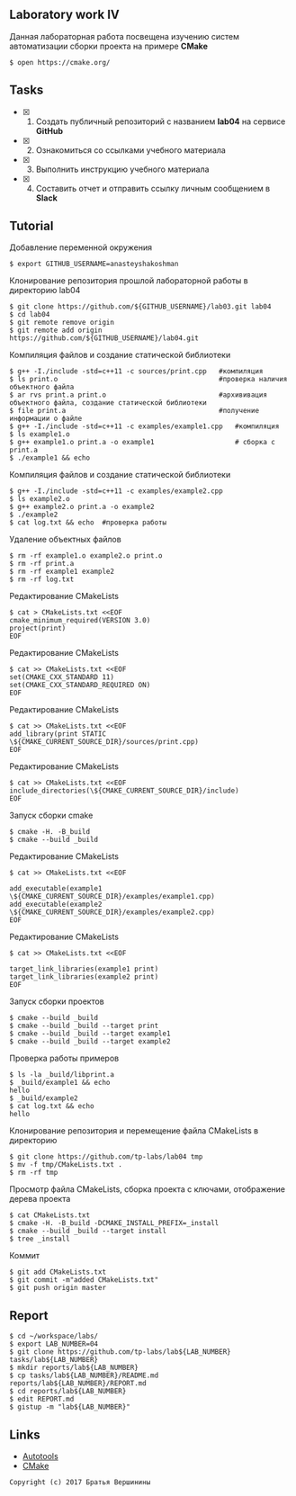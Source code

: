 ## Laboratory work IV

Данная лабораторная работа посвещена изучению систем автоматизации сборки проекта на примере **CMake**

```ShellSession
$ open https://cmake.org/
```

## Tasks

- [x] 1. Создать публичный репозиторий с названием **lab04** на сервисе **GitHub**
- [x] 2. Ознакомиться со ссылками учебного материала
- [x] 3. Выполнить инструкцию учебного материала
- [x] 4. Составить отчет и отправить ссылку личным сообщением в **Slack**

## Tutorial
  Добавление переменной окружения        
```ShellSession
$ export GITHUB_USERNAME=anasteyshakoshman
```
  Клонирование репозитория прошлой лабораторной работы в директорию lab04
```ShellSession
$ git clone https://github.com/${GITHUB_USERNAME}/lab03.git lab04
$ cd lab04
$ git remote remove origin
$ git remote add origin https://github.com/${GITHUB_USERNAME}/lab04.git
```
Компиляция файлов и создание статической библиотеки
```ShellSession
$ g++ -I./include -std=c++11 -c sources/print.cpp   #компиляция  
$ ls print.o                                        #проверка наличия объектного файла
$ ar rvs print.a print.o                            #архививация объектного файла, создание статической библиотеки
$ file print.a                                      #получение информации о файле
$ g++ -I./include -std=c++11 -c examples/example1.cpp   #компиляция 
$ ls example1.o                                         
$ g++ example1.o print.a -o example1                    # сборка с print.a
$ ./example1 && echo                                   
```
Компиляция файлов и создание статической библиотеки
```ShellSession
$ g++ -I./include -std=c++11 -c examples/example2.cpp   
$ ls example2.o
$ g++ example2.o print.a -o example2
$ ./example2
$ cat log.txt && echo  #проверка работы
```
Удаление объектных файлов
```ShellSession
$ rm -rf example1.o example2.o print.o 
$ rm -rf print.a 
$ rm -rf example1 example2
$ rm -rf log.txt
```
Редактирование  CMakeLists
```ShellSession
$ cat > CMakeLists.txt <<EOF
cmake_minimum_required(VERSION 3.0)
project(print)
EOF
```
Редактирование  CMakeLists
```ShellSession
$ cat >> CMakeLists.txt <<EOF
set(CMAKE_CXX_STANDARD 11)
set(CMAKE_CXX_STANDARD_REQUIRED ON)
EOF
```
Редактирование  CMakeLists
```ShellSession
$ cat >> CMakeLists.txt <<EOF
add_library(print STATIC \${CMAKE_CURRENT_SOURCE_DIR}/sources/print.cpp)
EOF
```
Редактирование  CMakeLists
```ShellSession
$ cat >> CMakeLists.txt <<EOF
include_directories(\${CMAKE_CURRENT_SOURCE_DIR}/include)
EOF
```
Запуск сборки cmake
```ShellSession
$ cmake -H. -B_build
$ cmake --build _build
```
Редактирование CMakeLists
```ShellSession
$ cat >> CMakeLists.txt <<EOF

add_executable(example1 \${CMAKE_CURRENT_SOURCE_DIR}/examples/example1.cpp)
add_executable(example2 \${CMAKE_CURRENT_SOURCE_DIR}/examples/example2.cpp)
EOF
```
Редактирование  CMakeLists
```ShellSession
$ cat >> CMakeLists.txt <<EOF

target_link_libraries(example1 print)
target_link_libraries(example2 print)
EOF
```
Запуск сборки проектов
```ShellSession
$ cmake --build _build
$ cmake --build _build --target print
$ cmake --build _build --target example1
$ cmake --build _build --target example2
```
Проверка работы примеров
```ShellSession
$ ls -la _build/libprint.a
$ _build/example1 && echo
hello
$ _build/example2
$ cat log.txt && echo
hello
```
Клонирование репозитория и перемещение файла CMakeLists в директорию 
```ShellSession
$ git clone https://github.com/tp-labs/lab04 tmp
$ mv -f tmp/CMakeLists.txt .
$ rm -rf tmp
```
Просмотр файла CMakeLists, сборка проекта с ключами, отображение дерева проекта
```ShellSession
$ cat CMakeLists.txt
$ cmake -H. -B_build -DCMAKE_INSTALL_PREFIX=_install
$ cmake --build _build --target install
$ tree _install
```
Коммит 
```ShellSession
$ git add CMakeLists.txt
$ git commit -m"added CMakeLists.txt"
$ git push origin master
```

## Report

```ShellSession
$ cd ~/workspace/labs/
$ export LAB_NUMBER=04
$ git clone https://github.com/tp-labs/lab${LAB_NUMBER} tasks/lab${LAB_NUMBER}
$ mkdir reports/lab${LAB_NUMBER}
$ cp tasks/lab${LAB_NUMBER}/README.md reports/lab${LAB_NUMBER}/REPORT.md
$ cd reports/lab${LAB_NUMBER}
$ edit REPORT.md
$ gistup -m "lab${LAB_NUMBER}"
```

## Links

- [Autotools](http://www.gnu.org/software/automake/manual/html_node/Autotools-Introduction.html)
- [CMake](https://cgold.readthedocs.io/en/latest/index.html)

```
Copyright (c) 2017 Братья Вершинины
```
